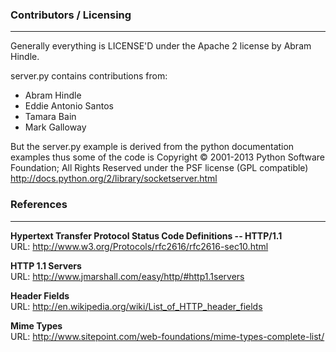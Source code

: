 ### Contributors / Licensing
-----------------------------------------------------------------  

Generally everything is LICENSE'D under the Apache 2 license by Abram Hindle.

server.py contains contributions from:

* Abram Hindle  
* Eddie Antonio Santos  
* Tamara Bain  
* Mark Galloway  
  
But the server.py example is derived from the python documentation
examples thus some of the code is Copyright © 2001-2013 Python
Software Foundation; All Rights Reserved under the PSF license (GPL
compatible) http://docs.python.org/2/library/socketserver.html

### References
-----------------------------------------------------------------  
   
**Hypertext Transfer Protocol Status Code Definitions -- HTTP/1.1**   
URL: http://www.w3.org/Protocols/rfc2616/rfc2616-sec10.html  

**HTTP 1.1 Servers**  
URL: http://www.jmarshall.com/easy/http/#http1.1servers  

**Header Fields**  
URL: http://en.wikipedia.org/wiki/List_of_HTTP_header_fields  

**Mime Types**  
URL: http://www.sitepoint.com/web-foundations/mime-types-complete-list/  
